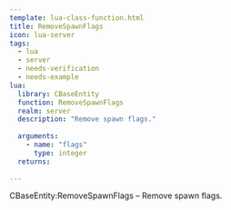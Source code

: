 ```yaml
---
template: lua-class-function.html
title: RemoveSpawnFlags
icon: lua-server
tags:
  - lua
  - server
  - needs-verification
  - needs-example
lua:
  library: CBaseEntity
  function: RemoveSpawnFlags
  realm: server
  description: "Remove spawn flags."
  
  arguments:
    - name: "flags"
      type: integer
  returns:
    
---
```


<div class="lua__search__keywords">
CBaseEntity:RemoveSpawnFlags &#x2013; Remove spawn flags.
</div>
